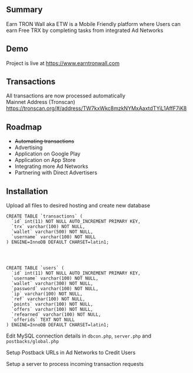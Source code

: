## Summary
Earn TRON Wall aka ETW is a Mobile Friendly platform where Users can earn Free TRX by completing tasks from integrated Ad Networks
## Demo
Project is live at https://www.earntronwall.com
## Transactions
All transactions are now processed automatically  
Mainnet Address (Tronscan) https://tronscan.org/#/address/TW7kxWkc8mzkNYMxAaxtdTYiL1AffF7iK8
## Roadmap
* ~~Automating transactions~~
* Advertising
* Application on Google Play
* Application on App Store
* Integrating more Ad Networks
* Partnering with Direct Advertisers
## Installation
Upload all files to desired hosting and create new database
```
CREATE TABLE `transactions` (
  `id` int(11) NOT NULL AUTO_INCREMENT PRIMARY KEY,
  `trx` varchar(100) NOT NULL,
  `wallet` varchar(500) NOT NULL,
  `username` varchar(100) NOT NULL
) ENGINE=InnoDB DEFAULT CHARSET=latin1;			




CREATE TABLE `users` (
  `id` int(11) NOT NULL AUTO_INCREMENT PRIMARY KEY,
  `username` varchar(100) NOT NULL,
  `wallet` varchar(300) NOT NULL,
  `password` varchar(100) NOT NULL,
  `ip` varchar(100) NOT NULL,
  `ref` varchar(100) NOT NULL,
  `points` varchar(100) NOT NULL,
  `offers` varchar(100) NOT NULL,
  `refearned` varchar(100) NOT NULL,    
  `offerids` TEXT NOT NULL       
) ENGINE=InnoDB DEFAULT CHARSET=latin1;			

```
Edit MySQL connection details in `dbcon.php`, `server.php` and `postbacks/global.php`

Setup Postback URLs in Ad Networks to Credit Users

Setup a server to process incoming transaction requests
